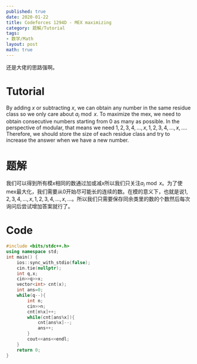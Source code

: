 ```yaml
---
published: true
date: 2020-01-22
title: Codeforces 1294D - MEX maximizing
category: 题解/Tutorial
tags: 
- 数学/Math
layout: post
math: true
---
```

还是大佬的思路强啊。
<!--more-->

# Tutorial

By adding $x$ or subtracting $x$, we can obtain any number in the same residue class so we only care about $a_i\bmod x$. To maximize the mex, we need to obtain consecutive numbers starting from 0 as many as possible. In the perspective of modular, that means we need $1,2,3,4,\dots,x,1,2,3,4,\dots,x,\dots$. Therefore, we should store the size of each residue class and try to increase the answer when we have a new number.

# 题解

我们可以得到所有模$x$相同的数通过加或减$x$所以我们只关注$a_i\bmod x$。为了使mex最大化，我们需要从0开始尽可能长的连续的数。在模的意义下，也就是说$1,2,3,4,\dots,x,1,2,3,4,\dots,x,\dots$。所以我们只需要保存同余类里的数的个数然后每次询问后尝试增加答案就行了。

# Code
```cpp
#include <bits/stdc++.h>
using namespace std;
int main() {
    ios::sync_with_stdio(false);
    cin.tie(nullptr);
	int q,x;
	cin>>q>>x;
	vector<int> cnt(x);
	int ans=0;
	while(q--){
		int n;
		cin>>n;
		cnt[n%x]++;
		while(cnt[ans%x]){
			cnt[ans%x]--;
			ans++;
		}
		cout<<ans<<endl;
	}
    return 0;
}
```